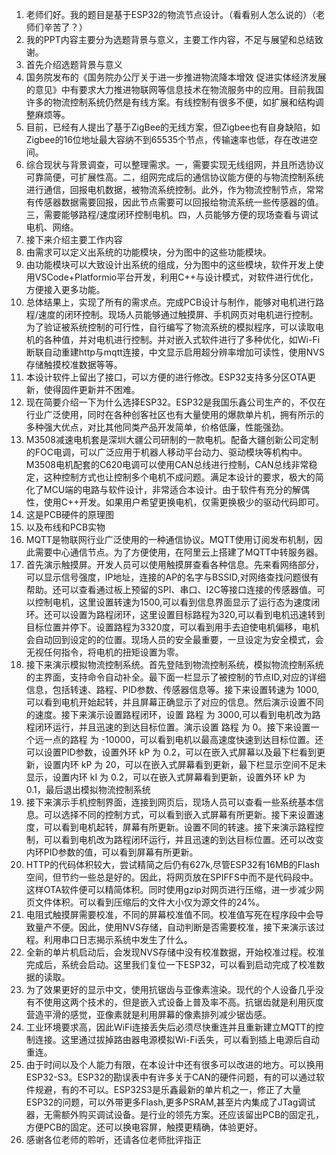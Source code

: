 1. 老师们好。我的题目是基于ESP32的物流节点设计。（看看别人怎么说的）（老师们辛苦了？）
2. 我的PPT内容主要分为选题背景与意义，主要工作内容，不足与展望和总结致谢。
3. 首先介绍选题背景与意义
4. 国务院发布的《国务院办公厅关于进一步推进物流降本增效 促进实体经济发展的意见》中有要求大力推进物联网等信息技术在物流服务中的应用。目前我国许多的物流控制系统仍然是有线方案。有线控制有很多不便，如扩展和结构调整麻烦等。
5. 目前，已经有人提出了基于ZigBee的无线方案，但Zigbee也有自身缺陷，如Zigbee的16位地址最大容纳不到65535个节点，传输速率也低，存在改进空间。
6. 综合现状与背景调查，可以整理需求。一，需要实现无线组网，并且所选协议可靠简便，可扩展性高。二，组网完成后的通信协议能方便的与物流控制系统进行通信，回报电机数据，被物流系统控制。此外，作为物流控制节点，常常有传感器数据需要回报，因此节点需要可以回报给物流系统一些传感器的值。三，需要能够路程/速度闭环控制电机。四，人员能够方便的现场查看与调试电机、网络。
7. 接下来介绍主要工作内容
8. 由需求可以定义出系统的功能模块，分为图中的这些功能模块。
9. 由功能模块可以大致设计出系统的组成，分为图中的这些模块，软件开发上使用VSCode+Platformio平台开发，利用C++与设计模式，对软件进行优化，方便接入更多功能。
10. 总体结果上，实现了所有的需求点。完成PCB设计与制作，能够对电机进行路程/速度的闭环控制。现场人员能够通过触摸屏、手机网页对电机进行控制。为了验证被系统控制的可行性，自行编写了物流系统的模拟程序，可以读取电机的各种值，并对电机进行控制。并对嵌入式软件进行了多种优化，如Wi-Fi断联自动重建http与mqtt连接，中文显示启用超分辨率增加可读性，使用NVS存储触摸校准数据等等。
11. 本设计软件上留出了接口，可以方便的进行修改。ESP32支持多分区OTA更新，使得固件更新并不困难。
12. 现在简要介绍一下为什么选择ESP32。ESP32是我国乐鑫公司生产的，不仅在行业广泛使用，同时在各种创客社区也有大量使用的爆款单片机，拥有所示的多种强大优点，对比其他同类产品开发简单，价格低廉，性能强劲。
13. M3508减速电机套是深圳大疆公司研制的一款电机。配备大疆创新公司定制的FOC电调，可以广泛应用于机器人移动平台动力、驱动模块等机构中。M3508电机配套的C620电调可以使用CAN总线进行控制，CAN总线非常稳定，这种控制方式也让控制多个电机不成问题。满足本设计的要求，极大的简化了MCU端的电路与软件设计，非常适合本设计。由于软件有充分的解偶性，使用C++开发。如果用户希望更换电机，仅需更换极少的驱动代码即可。
14. 这是PCB硬件的原理图
15. 以及布线和PCB实物
16. MQTT是物联网行业广泛使用的一种通信协议。MQTT使用订阅发布机制，因此需要中心通信节点。为了方便使用，在阿里云上搭建了MQTT中转服务器。
17. 首先演示触摸屏。开发人员可以使用触摸屏查看各种信息。先来看网络部分，可以显示信号强度，IP地址，连接的AP的名字与BSSID,对网络查找问题很有帮助。还可以查看通过板上预留的SPI、串口、I2C等接口连接的传感器值。可以控制电机，这里设置转速为1500,可以看到信息界面显示了运行态为速度闭环。还可以设置为路程闭环，这里设置目标路程为320,可以看到电机迅速转到目标位置并停下。设置路程为3320度，可以看到用手去迫使电机偏移，电机会自动回到设定的的位置。现场人员的安全最重要，一旦设定为安全模式，会无视任何指令，将电机的扭矩设置为零。
18. 接下来演示模拟物流控制系统。首先登陆到物流控制系统，模拟物流控制系统的主界面，支持命令自动补全。最下面一栏显示了被控制的节点ID,对应的详细信息，包括转速、路程、PID参数、传感器信息等。接下来设置转速为 1000,可以看到电机开始起转，并且屏幕正确显示了对应的信息。然后演示设置不同的速度。接下来演示设置路程闭环，设置 路程 为 3000,可以看到电机改为路程闭环运行，并且迅速的到达目标位置。演示设置 路程 为 0。接下来设置一个远一点的路程 为 -10000，可以看到电机以最高速度快速到达目标位置。还可以设置PID参数，设置外环 kP 为 0.2，可以在嵌入式屏幕以及最下栏看到更新，设置内环 kP 为 20，可以在嵌入式屏幕看到更新，最下栏显示空间不足未显示，设置内环 kI 为 0.2，可以在嵌入式屏幕看到更新，设置外环 kP 为 0.1，最后退出模拟物流控制系统
19. 接下来演示手机控制界面，连接到网页后，现场人员可以查看一些系统基本信息。可以选择不同的控制方式，可以看到嵌入式屏幕有所更新。接下来设置速度，可以看到电机起转，屏幕有所更新。设置不同的转速。接下来演示路程控制，可以看到电机改为路程闭环运行，并且迅速的到达目标位置。还可以改变内环PID参数的值，可以看到屏幕有所更新。
20. HTTP的代码体积较大，尝试精简之后仍有627k,尽管ESP32有16MB的Flash空间，但节约一些总是好的。因此，将网页放在SPIFFS中而不是代码段中。这样OTA软件便可以精简体积。同时使用gzip对网页进行压缩，进一步减少网页文件体积。可以看到压缩后的文件大小仅为源文件的24%。
21. 电阻式触摸屏需要校准，不同的屏幕校准值不同。校准值写死在程序段中会导致量产不便。因此，使用NVS存储，自动判断是否需要校准，接下来演示该过程。利用串口日志揭示系统中发生了什么。
22. 全新的单片机启动后，会发现NVS存储中没有校准数据，开始校准过程。校准完成后，系统会启动。这里我们复位一下ESP32，可以看到启动完成了校准数据的读取。
23. 为了效果更好的显示中文，使用抗锯齿与亚像素渲染。现代的个人设备几乎没有不使用这两个技术的，但是嵌入式设备上普及率不高。抗锯齿就是利用灰度营造平滑的感觉，亚像素就是利用屏幕的像素排列减少锯齿感。
24. 工业环境要求高，因此WiFi连接丢失后必须尽快重连并且重新建立MQTT的控制连接。这里通过拔掉路由器电源模拟Wi-Fi丢失，可以看到插上电源后自动重连。
25. 由于时间以及个人能力有限，在本设计中还有很多可以改进的地方。可以换用ESP32-S3。ESP32的勘误表中有许多关于CAN的硬件问题，有的可以通过软件规避，有的不可以。ESP32S3是乐鑫最新的单片机之一，修正了大量ESP32的问题，可以外带更多Flash,更多PSRAM,甚至片内集成了JTag调试器，无需额外购买调试设备。是行业的领先方案。还应该留出PCB的固定孔，方便PCB的固定。还可以换电容屏，触摸更精确，体验更好。
26. 感谢各位老师的聆听，还请各位老师批评指正
